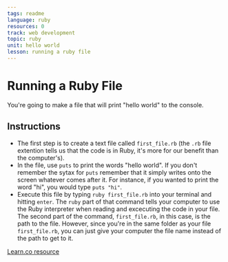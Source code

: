 ```yaml
---
tags: readme
language: ruby
resources: 0
track: web development
topic: ruby
unit: hello world
lesson: running a ruby file
---
```


# Running a Ruby File

You're going to make a file that will print "hello world" to the console. 

## Instructions
* The first step is to create a text file called `first_file.rb` (the `.rb` file extention tells us that the code is in Ruby, it's more for our benefit than the computer's).
* In the file, use `puts` to print the words "hello world". If you don't remember the sytax for `puts` remember that it simply writes onto the screen whatever comes after it. For instance, if you wanted to print the word "hi", you would type `puts "hi"`.
* Execute this file by typing `ruby first_file.rb` into your terminal and hitting `enter`. The `ruby` part of that command tells your computer to use the Ruby interpreter when reading and excecuting the code in your file. The second part of the command, `first_file.rb`, in this case, is the path to the file. However, since you're in the same folder as your file `first_file.rb`, you can just give your computer the file name instead of the path to get to it.

<a href='https://learn.co/lessons/running-a-ruby-file-readme-without-h2' data-visibility='hidden'>Learn.co resource</a>
